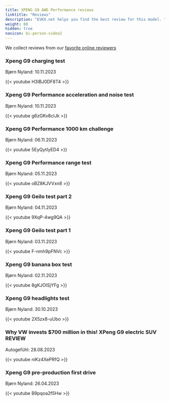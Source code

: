 ```yaml
---
title: XPENG G9 AWD Performance reviews
linktitle: "Reviews"
description: "EVKX.net helps you find the best review for this model. "
weight: 80
hidden: true
navicon: bi-person-video2
---
```

We collect reviews from our [favorite online reviewers](../../../../guides/evreviewers/)

<div class="container text-center shadow p-2 pe-4 mb-5 bg-body-tertiary rounded border">
<h3>Xpeng G9 charging test</h3>
<p>Bjørn Nyland: 10.11.2023</p>

{{< youtube H3IBJ0DF8T4 >}}

</div>
<div class="container text-center shadow p-2 pe-4 mb-5 bg-body-tertiary rounded border">
<h3>Xpeng G9 Performance acceleration and noise test</h3>
<p>Bjørn Nyland: 10.11.2023</p>

{{< youtube g6zGKv8cIJk >}}

</div>
<div class="container text-center shadow p-2 pe-4 mb-5 bg-body-tertiary rounded border">
<h3>Xpeng G9 Performance 1000 km challenge</h3>
<p>Bjørn Nyland: 06.11.2023</p>

{{< youtube 5EyQytIyED4 >}}

</div>
<div class="container text-center shadow p-2 pe-4 mb-5 bg-body-tertiary rounded border">
<h3>Xpeng G9 Performance range test</h3>
<p>Bjørn Nyland: 05.11.2023</p>

{{< youtube oBZ8KJVVxn8 >}}

</div>
<div class="container text-center shadow p-2 pe-4 mb-5 bg-body-tertiary rounded border">
<h3>Xpeng G9 Geilo test part 2</h3>
<p>Bjørn Nyland: 04.11.2023</p>

{{< youtube 9XqP-4wg9QA >}}

</div>
<div class="container text-center shadow p-2 pe-4 mb-5 bg-body-tertiary rounded border">
<h3>Xpeng G9 Geilo test part 1</h3>
<p>Bjørn Nyland: 03.11.2023</p>

{{< youtube F-nmh9pFNVc >}}

</div>
<div class="container text-center shadow p-2 pe-4 mb-5 bg-body-tertiary rounded border">
<h3>Xpeng G9 banana box test</h3>
<p>Bjørn Nyland: 02.11.2023</p>

{{< youtube 8gKJOlSjYFg >}}

</div>
<div class="container text-center shadow p-2 pe-4 mb-5 bg-body-tertiary rounded border">
<h3>Xpeng G9 headlights test</h3>
<p>Bjørn Nyland: 30.10.2023</p>

{{< youtube 2X5zx8-uUbo >}}

</div>
<div class="container text-center shadow p-2 pe-4 mb-5 bg-body-tertiary rounded border">
<h3>Why VW invests $700 million in this! XPeng G9 electric SUV REVIEW</h3>
<p>Autogefühl: 28.08.2023</p>

{{< youtube niKz4XePRfQ >}}

</div>
<div class="container text-center shadow p-2 pe-4 mb-5 bg-body-tertiary rounded border">
<h3>Xpeng G9 pre-production first drive</h3>
<p>Bjørn Nyland: 26.04.2023</p>

{{< youtube B9pqoa2f5Hw >}}

</div>
